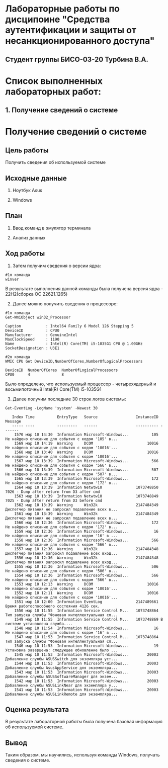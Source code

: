 # Лабораторные работы по дисципоине "Средства аутентификации и защиты от несанкционированного доступа"

## Студент группы БИСО-03-20 Турбина В.А.

# Список выполненных лабораторных работ:

## 1. Получение сведений о системе
# Получение сведений о системе

## Цель работы

Получить сведения об используемой системе

## Исходные данные

1. Ноутбук Asus

2. Windows

## План

1. Ввод команд в эмулятор терминала

2. Анализ данных

## Ход работы

1. Затем получим сведения о версии ядра:

```
#1я команда
winver
```

В результате выполнения данной команды была получена версия ядра - 22H2(сборка ОС 22621.1265)

2. Далее можно получить сведения о процессоре:

```
#1я команда
Get-WmiObject win32_Processor

Caption           : Intel64 Family 6 Model 126 Stepping 5
DeviceID          : CPU0
Manufacturer      : GenuineIntel
MaxClockSpeed     : 1190
Name              : Intel(R) Core(TM) i5-1035G1 CPU @ 1.00GHz
SocketDesignation : U3E1

#2я команда
WMIC CPU Get DeviceID,NumberOfCores,NumberOfLogicalProcessors

DeviceID  NumberOfCores  NumberOfLogicalProcessors
CPU0      4              8
```
Было определено, что используемый процессор - четырехядерный и восьмипоточный Intel(R) Core(TM) i5-1035G1

3. Далее получим последние 30 строк логов системы:

```
Get-EventLog -LogName 'system' -Newest 30

   Index Time          EntryType   Source                 InstanceID Message
   ----- ----          ---------   ------                 ---------- -------
    1570 мар 10 14:30  Information Microsoft-Windows...          105 Не найдено описание для события с кодом '105' в...
    1569 мар 10 14:19  Warning     DCOM                        10016 Не найдено описание для события с кодом '10016'...
    1568 мар 10 13:40  Warning     DCOM                        10016 Не найдено описание для события с кодом '10016'...
    1567 мар 10 13:39  Information Microsoft-Windows...          566 Не найдено описание для события с кодом '566' в...
    1566 мар 10 13:39  Information Microsoft-Windows...          507 Не найдено описание для события с кодом '507' в...
    1565 мар 10 13:39  Information Microsoft-Windows...          172 Не найдено описание для события с кодом '172' в...
    1564 мар 10 13:39  Information Netwtw10               1073748850 7026 - Dump after return from D3 after cmd
    1563 мар 10 13:39  Information Netwtw10               1073748849 7025 - Dump after return from D3 before cmd
    1562 мар 10 13:39  Warning     Win32k                 2147484349 Диспетчер питания не запросил подавление всех в...
    1561 мар 10 13:39  Warning     Win32k                 2147484349 Диспетчер питания не запросил подавление всех в...
    1560 мар 10 12:36  Information Microsoft-Windows...          172 Не найдено описание для события с кодом '172' в...
    1559 мар 10 12:36  Information Microsoft-Windows...           16 Не найдено описание для события с кодом '16' в ...
    1558 мар 10 12:36  Information Microsoft-Windows...          566 Не найдено описание для события с кодом '566' в...
    1557 мар 10 12:36  Warning     Win32k                 2147484348 Диспетчер питания запросил подавление всех вход...
    1556 мар 10 12:36  Warning     Win32k                 2147484348 Диспетчер питания запросил подавление всех вход...
    1555 мар 10 12:36  Information Microsoft-Windows...          506 Не найдено описание для события с кодом '506' в...
    1554 мар 10 12:36  Information Microsoft-Windows...          566 Не найдено описание для события с кодом '566' в...
    1553 мар 10 12:13  Warning     DCOM                        10016 Не найдено описание для события с кодом '10016'...
    1552 мар 10 12:11  Warning     DCOM                        10016 Не найдено описание для события с кодом '10016'...
    1551 мар 10 12:00  Information EventLog               2147489661 Время работоспособного состояния 4126 сек.
    1550 мар 10 11:55  Information Service Control M...   1073748864 Тип запуска службы "Фоновая интеллектуальная сл...
    1549 мар 10 11:55  Information Service Control M...   1073748869 В системе установлена служба....
    1548 мар 10 11:54  Information Microsoft-Windows...           16 Не найдено описание для события с кодом '16' в ...
    1547 мар 10 11:53  Information Service Control M...   1073748864 Тип запуска службы "Фоновая интеллектуальная сл...
    1546 мар 10 11:53  Information Microsoft-Windows...           19 Установка завершена: следующее обновление было ...
    1545 мар 10 11:53  Information Microsoft-Windows...        20003 Добавление службы ASUSSwitch для экземпляра уст...
    1544 мар 10 11:53  Information Microsoft-Windows...        20003 Добавление службы AsusAppService для экземпляра...
    1543 мар 10 11:53  Information Microsoft-Windows...        20003 Добавление службы ASUSSoftwareManager для экзем...
    1542 мар 10 11:53  Information Microsoft-Windows...        20003 Добавление службы ASUSLinkNear для экземпляра у...
    1541 мар 10 11:53  Information Microsoft-Windows...        20003 Добавление службы ASUSLinkRemote для экземпляра...
```

## Оценка результата

В результате лабораторной работы была получена базовая информация об используемой системе.

## Вывод

Таким образом. мы научились, используя команды Windows, получать сведения о системе.
